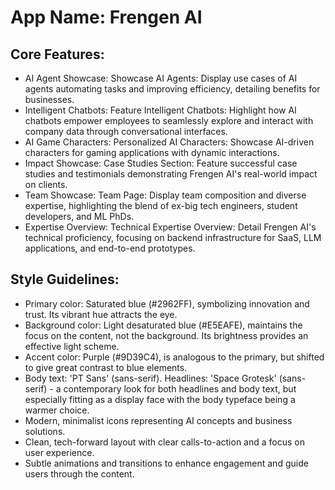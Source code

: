 # **App Name**: Frengen AI

## Core Features:

- AI Agent Showcase: Showcase AI Agents: Display use cases of AI agents automating tasks and improving efficiency, detailing benefits for businesses.
- Intelligent Chatbots: Feature Intelligent Chatbots: Highlight how AI chatbots empower employees to seamlessly explore and interact with company data through conversational interfaces.
- AI Game Characters: Personalized AI Characters: Showcase AI-driven characters for gaming applications with dynamic interactions.
- Impact Showcase: Case Studies Section: Feature successful case studies and testimonials demonstrating Frengen AI's real-world impact on clients.
- Team Showcase: Team Page: Display team composition and diverse expertise, highlighting the blend of ex-big tech engineers, student developers, and ML PhDs.
- Expertise Overview: Technical Expertise Overview: Detail Frengen AI's technical proficiency, focusing on backend infrastructure for SaaS, LLM applications, and end-to-end prototypes.

## Style Guidelines:

- Primary color: Saturated blue (#2962FF), symbolizing innovation and trust. Its vibrant hue attracts the eye.
- Background color: Light desaturated blue (#E5EAFE), maintains the focus on the content, not the background. Its brightness provides an effective light scheme.
- Accent color: Purple (#9D39C4), is analogous to the primary, but shifted to give great contrast to blue elements.
- Body text: 'PT Sans' (sans-serif). Headlines: 'Space Grotesk' (sans-serif) - a contemporary look for both headlines and body text, but especially fitting as a display face with the body typeface being a warmer choice.
- Modern, minimalist icons representing AI concepts and business solutions.
- Clean, tech-forward layout with clear calls-to-action and a focus on user experience.
- Subtle animations and transitions to enhance engagement and guide users through the content.